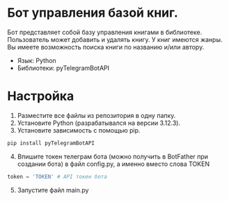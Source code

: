 # Бот управления базой книг.
Бот представляет собой базу управления книгами в библиотеке. Пользователь может добавить и удалять книгу. У книг имеются жанры. Вы имеете возможность поиска книги по названию и/или автору.
* Язык: Python
* Библиотеки: pyTelegramBotAPI

# Настройка
1. Разместите все файлы из репозитория в одну папку.
2. Установите Python (разрабатывался на версии 3.12.3).
3. Установите зависимость с помощью pip.
  ```bash
  pip install pyTelegramBotAPI
  ```
4. Впишите токен телеграм бота (можно получить в BotFather при создании бота) в файл config.py, а именно вместо слова TOKEN
  ```python
  token = 'TOKEN' # API токен бота
  ```
5. Запустите файл main.py
   
